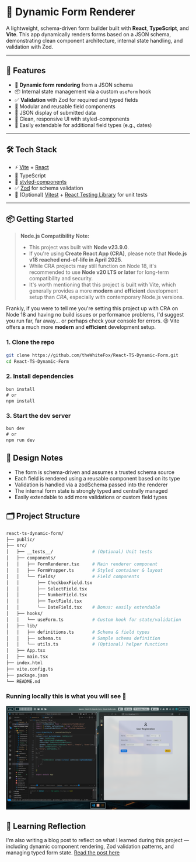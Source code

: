 # 🧩 Dynamic Form Renderer

A lightweight, schema-driven form builder built with **React**, **TypeScript**, and **Vite**. This app dynamically renders forms based on a JSON schema, demonstrating clean component architecture, internal state handling, and validation with Zod.

---

## 🚀 Features

- 🔧 **Dynamic form rendering** from a JSON schema  
- 📦 Internal state management via a custom `useForm` hook  
- ✅ **Validation** with Zod for required and typed fields  
- 🧱 Modular and reusable field components  
- 💾 JSON display of submitted data  
- 🎨 Clean, responsive UI with styled-components  
- 🔁 Easily extendable for additional field types (e.g., dates)

---

## 🛠 Tech Stack

- ⚡ [Vite](https://vitejs.dev/) + [React](https://reactjs.org/)
- 🧠 TypeScript
- 🎨 [styled-components](https://styled-components.com/)
- ✅ [Zod](https://zod.dev/) for schema validation
- 🧪 (Optional) [Vitest](https://vitest.dev/) + [React Testing Library](https://testing-library.com/docs/react-testing-library/intro/) for unit tests

---

## 📦 Getting Started
> **Node.js Compatibility Note:**
>
> - This project was built with **Node v23.9.0**.
> - If you're using **Create React App (CRA)**, please note that **Node.js v18 reached end-of-life in April 2025**.
> - While CRA projects may still function on Node 18, it's recommended to use **Node v20 LTS or later** for long-term compatibility and security.
> - It's worth mentioning that this project is built with Vite, which generally provides a more **modern** and **efficient** development setup than _CRA_, especially with contemporary Node.js versions.

Frankly, if you were to tell me you're setting this project up with CRA on Node 18 and having no build issues or performance problems, I'd suggest you run far, far away... or perhaps check your console for errors. 😉 Vite offers a much more **modern** and **efficient** development setup.

### 1. Clone the repo

```bash
git clone https://github.com/theWhiteFox/React-TS-Dynamic-Form.git
cd React-TS-Dynamic-Form
```

### 2. Install dependencies
```
bun install
# or
npm install
```
### 3. Start the dev server
```
bun dev
# or
npm run dev
```

## 🧠 Design Notes
- The form is schema-driven and assumes a trusted schema source
- Each field is rendered using a reusable component based on its type
- Validation is handled via a zodSchema passed into the renderer
- The internal form state is strongly typed and centrally managed
- Easily extendable to add more validations or custom field types

## 🗂 Project Structure

```bash
react-ts-dynamic-form/
├── public/
├── src/
│   ├── __tests__/               # (Optional) Unit tests
│   ├── components/
│   │   ├── FormRenderer.tsx     # Main renderer component
│   │   ├── FormWrapper.ts       # Styled container & layout
│   │   └── fields/              # Field components
│   │       ├── CheckboxField.tsx
│   │       ├── SelectField.tsx
│   │       ├── NumberField.tsx
│   │       ├── TextField.tsx
│   │       └── DateField.tsx    # Bonus: easily extendable
│   ├── hooks/
│   │   └── useForm.ts           # Custom hook for state/validation
│   ├── lib/
│   │   ├── definitions.ts       # Schema & field types
│   │   ├── schema.ts            # Sample schema definition
│   │   └── utils.ts             # (Optional) helper functions
│   ├── App.tsx
│   ├── main.tsx
├── index.html
├── vite.config.ts
├── package.json
└── README.md

```

### Running locally this is what you will see 🤞

![localhost-running-app.jpg](./public/localhost-running-app.jpg)

## 📝 Learning Reflection

I'm also writing a blog post to reflect on what I learned during this project — including dynamic component rendering, Zod validation patterns, and managing typed form state. [Read the post here](https://www.thewhitefoxdev.blog/blog/React-TS-Dynamic-Form)
